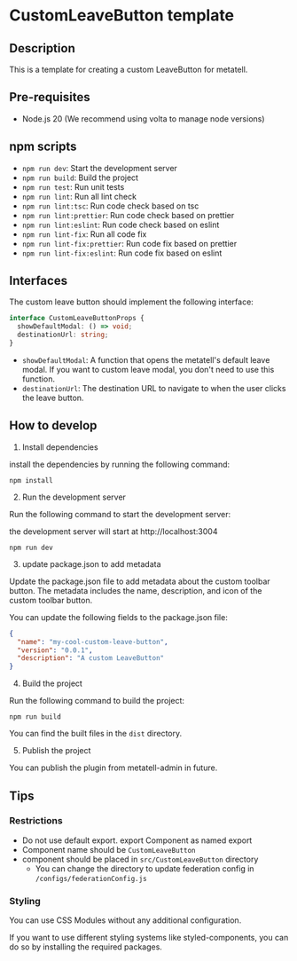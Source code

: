 # CustomLeaveButton template

## Description

This is a template for creating a custom LeaveButton for metatell.

## Pre-requisites

- Node.js 20 (We recommend using volta to manage node versions)

## npm scripts

- `npm run dev`: Start the development server
- `npm run build`: Build the project
- `npm run test`: Run unit tests
- `npm run lint`: Run all lint check
- `npm run lint:tsc`: Run code check based on tsc
- `npm run lint:prettier`: Run code check based on prettier
- `npm run lint:eslint`: Run code check based on eslint
- `npm run lint-fix`: Run all code fix
- `npm run lint-fix:prettier`: Run code fix based on prettier
- `npm run lint-fix:eslint`: Run code fix based on eslint

## Interfaces

The custom leave button should implement the following interface:

```ts
interface CustomLeaveButtonProps {
  showDefaultModal: () => void;
  destinationUrl: string;
}
```

- `showDefaultModal`: A function that opens the metatell's default leave modal. If you want to custom leave modal, you don't need to use this function.
- `destinationUrl`: The destination URL to navigate to when the user clicks the leave button.

## How to develop

1. Install dependencies

install the dependencies by running the following command:

```
npm install
```

2. Run the development server

Run the following command to start the development server:

the development server will start at http://localhost:3004

```
npm run dev
```

3. update package.json to add metadata

Update the package.json file to add metadata about the custom toolbar button. The metadata includes the name, description, and icon of the custom toolbar button.

You can update the following fields to the package.json file:

```json
{
  "name": "my-cool-custom-leave-button",
  "version": "0.0.1",
  "description": "A custom LeaveButton"
}
```

4. Build the project

Run the following command to build the project:

```
npm run build
```

You can find the built files in the `dist` directory.

5. Publish the project

You can publish the plugin from metatell-admin in future.

## Tips

### Restrictions

- Do not use default export. export Component as named export
- Component name should be `CustomLeaveButton`
- component should be placed in `src/CustomLeaveButton` directory
  - You can change the directory to update federation config in `/configs/federationConfig.js`

### Styling

You can use CSS Modules without any additional configuration.

If you want to use different styling systems like styled-components, you can do so by installing the required packages.

